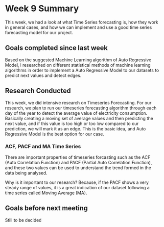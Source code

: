 # Week 9 Summary
This week, we had a look at what Time Series forecasting is, how they work in general cases, and how we can implement and use a good time series forecasting model for our project.

## Goals completed since last week
Based on the suggested Machine Learning algorithm of Auto Regressive Model, I researched on different statistical methods of machine learning algorithms in order to implement a Auto Regressive Model to our datasets to predict next values and detect edges.

## Research Conducted
This week, we did intensive research on Timeseries Forecasting. For our research, we plan to run our timeseries forecasting algorithm through each day of the year to detect the average value of electricity consumption. Basically creating a moving set of average values and then predicting the next value, and if this value is too high or too low compared to our prediction, we will mark it as an edge. This is the basic idea, and Auto Regressive Model is the best option for our case.

### ACF, PACF and MA Time Series
There are important properties of timeseries forcasting such as the ACF (Auto Correlation Function) and PACF (Partial Auto Correlation Function), and these two values can be used to understand the trend formed in the data being analysed.

Why is it important to our research? Because, if the PACF shows a very steady range of values, it is a great indication of our dataset following a time series called Moving Average (MA). 


## Goals before next meeting
Still to be decided
